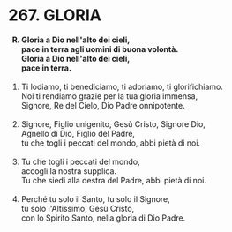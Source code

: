 # 267. GLORIA

<ol>
	<b><li type="A" value="18">Gloria a Dio nell'alto dei cieli,<br>
		pace in terra agli uomini di buona volontà.<br>
		Gloria a Dio nell'alto dei cieli,<br>
		pace in terra.</li></b><br>
	<li value="1">Ti lodiamo, ti benediciamo, ti adoriamo, ti glorifichiamo.<br>
		Noi ti rendiamo grazie per la tua gloria immensa,<br>
		Signore, Re del Cielo, Dio Padre onnipotente.</li><br>
	<li>Signore, Figlio unigenito, Gesù Cristo, Signore Dio,<br>
		Agnello di Dio, Figlio del Padre,<br>
		tu che togli i peccati del mondo, abbi pietà di noi.</li><br>
	<li>Tu che togli i peccati del mondo,<br>
		accogli la nostra supplica.<br>
		Tu che siedi alla destra del Padre, abbi pietà di noi.</li><br>
	<li>Perché tu solo il Santo, tu solo il Signore,<br>
		tu solo l'Altissimo, Gesù Cristo,<br>
		con lo Spirito Santo, nella gloria di Dio Padre.</li>
</ol>

		